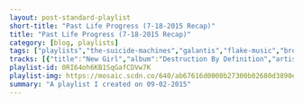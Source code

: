 ```yaml
---
layout: post-standard-playlist
short-title: "Past Life Progress (7-18-2015 Recap)"
title: "Past Life Progress (7-18-2015 Recap)"
category: [blog, playlists]
tags: ["playlists","the-suicide-machines","galantis","flake-music","broncho","m.-ward","tame-impala","the-maccabees","afi","against-me!","dead-kennedys","francisco-the-man","john-cooper-clarke","calvin-harris,-big-sean","godsmack","tame-impala","public-enemy","good-old-war","ratatat","against-me!","m.-ward","the-suicide-machines","galantis","afi","iron-&-wine","freelance-whales","m.-ward","against-me!","tame-impala","godsmack","dead-kennedys","afi","the-suicide-machines","the-maccabees","tame-impala","m.-ward","afi","galantis","good-old-war","against-me!","flake-music","godsmack","francisco-the-man","flake-music","ratatat","calvin-harris","francisco-the-man","m.-ward","against-me!","flake-music","tame-impala","john-cooper-clarke","francisco-the-man","iron-&-wine","ratatat","broncho","afi","godsmack","calvin-harris,-alesso,-hurts","broncho","public-enemy","the-suicide-machines","m.-ward"]
tracks: [{"title":"New Girl","album":"Destruction By Definition","artists":"The Suicide Machines"},{"title":"You","album":"Galantis EP","artists":"Galantis"},{"title":"Deluca","album":"When You Land Here, It's Time to Return (2014 Remix/Remaster)","artists":"Flake Music"},{"title":"Class Historian","album":"Just Enough Hip To Be Woman","artists":"BRONCHO"},{"title":"One Life Away","album":"Transistor Radio (Deluxe Version)","artists":"M. Ward"},{"title":"The Moment","album":"Currents","artists":"Tame Impala"},{"title":"Went Away","album":"Given To The Wild","artists":"The Maccabees"},{"title":"Heart Stops","album":"Burials","artists":"AFI"},{"title":"Transgender Dysphoria Blues","album":"Transgender Dysphoria Blues","artists":"Against Me!"},{"title":"Buzzbomb","album":"Plastic Surgery Disasters/In God We Trust, Inc.","artists":"Dead Kennedys"},{"title":"It's Not Your Fault","album":"Loose Ends","artists":"Francisco The Man"},{"title":"I Don't Want to Be Nice","album":"The Very Best Of","artists":"John Cooper Clarke"},{"title":"Open Wide (feat. Big Sean)","album":"Motion","artists":"Calvin Harris, Big Sean"},{"title":"Make Me Believe","album":"Faceless","artists":"Godsmack"},{"title":"Past Life","album":"Currents","artists":"Tame Impala"},{"title":"Lost In Space","album":"Man Plans God Laughs","artists":"Public Enemy"},{"title":"Small World","album":"Broken into Better Shape","artists":"Good Old War"},{"title":"Cream On Chrome","album":"Magnifique","artists":"Ratatat"},{"title":"Black Me Out","album":"Transgender Dysphoria Blues","artists":"Against Me!"},{"title":"Fuel for Fire","album":"Transistor Radio (Deluxe Version)","artists":"M. Ward"},{"title":"Break The Glass","album":"Destruction By Definition","artists":"The Suicide Machines"},{"title":"Smile","album":"Galantis EP","artists":"Galantis"},{"title":"The Face Beneath The Waves","album":"Burials","artists":"AFI"},{"title":"Lovers' Revolution","album":"Ghost on Ghost","artists":"Iron & Wine"},{"title":"Land Features","album":"Diluvia","artists":"Freelance Whales"},{"title":"You Still Believe in Me","album":"Transistor Radio (Deluxe Version)","artists":"M. Ward"},{"title":"Unconditional Love","album":"Transgender Dysphoria Blues","artists":"Against Me!"},{"title":"The Less I Know The Better","album":"Currents","artists":"Tame Impala"},{"title":"Serenity","album":"Faceless","artists":"Godsmack"},{"title":"Religious Vomit","album":"Plastic Surgery Disasters/In God We Trust, Inc.","artists":"Dead Kennedys"},{"title":"I Hope You Suffer","album":"Burials","artists":"AFI"},{"title":"No Face","album":"Destruction By Definition","artists":"The Suicide Machines"},{"title":"Child","album":"Given To The Wild","artists":"The Maccabees"},{"title":"Eventually","album":"Currents","artists":"Tame Impala"},{"title":"Deep Dark Well","album":"Transistor Radio (Deluxe Version)","artists":"M. Ward"},{"title":"17 Crimes","album":"Burials","artists":"AFI"},{"title":"Revolution - EP Version","album":"Galantis EP","artists":"Galantis"},{"title":"Tell Me What You Want from Me","album":"Broken into Better Shape","artists":"Good Old War"},{"title":"Dead Friend","album":"Transgender Dysphoria Blues","artists":"Against Me!"},{"title":"Candy Dish of Diamonds","album":"When You Land Here, It's Time to Return (2014 Remix/Remaster)","artists":"Flake Music"},{"title":"I Fucking Hate You","album":"Faceless","artists":"Godsmack"},{"title":"It's True, It's You","album":"Loose Ends","artists":"Francisco The Man"},{"title":"Spanway Hits","album":"When You Land Here, It's Time to Return (2014 Remix/Remaster)","artists":"Flake Music"},{"title":"Abrasive","album":"Magnifique","artists":"Ratatat"},{"title":"Summer","album":"Motion","artists":"Calvin Harris"},{"title":"In the Corners","album":"Loose Ends","artists":"Francisco The Man"},{"title":"Paul's Song - Instrumental","album":"Transistor Radio (Deluxe Version)","artists":"M. Ward"},{"title":"Two Coffins","album":"Transgender Dysphoria Blues","artists":"Against Me!"},{"title":"The Shins","album":"When You Land Here, It's Time to Return (2014 Remix/Remaster)","artists":"Flake Music"},{"title":"Nangs","album":"Currents","artists":"Tame Impala"},{"title":"Evidently Chickentown","album":"The Very Best Of","artists":"John Cooper Clarke"},{"title":"Progress","album":"Loose Ends","artists":"Francisco The Man"},{"title":"Baby Center Stage","album":"Ghost on Ghost","artists":"Iron & Wine"},{"title":"Cold Fingers","album":"Magnifique","artists":"Ratatat"},{"title":"Kurt","album":"Just Enough Hip To Be Woman","artists":"BRONCHO"},{"title":"Anxious","album":"Burials","artists":"AFI"},{"title":"The Awakening","album":"Faceless","artists":"Godsmack"},{"title":"Under Control (feat. Hurts)","album":"Motion","artists":"Calvin Harris, Alesso, Hurts"},{"title":"What","album":"Just Enough Hip To Be Woman","artists":"BRONCHO"},{"title":"Give Peace A Damn","album":"Man Plans God Laughs","artists":"Public Enemy"},{"title":"I Don't Wanna Hear It","album":"Destruction By Definition","artists":"The Suicide Machines"},{"title":"Big Boat","album":"Transistor Radio (Deluxe Version)","artists":"M. Ward"}]
playlist-id: 0RI64oh6KB1SqGafCDVw7K
playlist-img: https://mosaic.scdn.co/640/ab67616d0000b27300b02680d3890ef1ff28cdb8ab67616d0000b273430a957f6425aa6db629565cab67616d0000b273abbf69eba8901e89ff7ebdfcab67616d0000b273e4358b61c39aaba009640686
summary: "A playlist I created on 09-02-2015"
---
```

